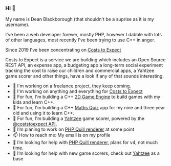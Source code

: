 ### Hi 👋

My name is Dean Blackborough (that shouldn't be a suprise as it is my username).

I've been a web developer forever, mostly PHP, however I dabble with lots of other languages, most recently I've been trying to use C++ in anger.

Since 2019 I've been concentrating on [Costs to Expect](https://api.costs-to-expect.com)

Costs to Expect is a service we are building which includes an Open Source REST API, an expense app, a budgeting app a long-term social experiment tracking the cost to raise our children and commercial apps, a Yahtzee game scorer and other things, have a look if any of that sounds interesting.

- 🔭 I'm working on a freelance project, they keep coming.
- 🔭 I'm working on anything and everything for [Costs to Expect](https://api.costs-to-expect.com)
- 🌱 For fun, I'm building a C++ [2D Game Engine](https://github.com/deanblackborough/Prune2D) to build games with my kids and learn C++.
- 🌱 For fun, I'm building a C++ [Maths Quiz](https://github.com/deanblackborough/MathsQuiz) app for my nine and three year old and using it to learn C++.
- 🌱 For fun, I'm building a [Yahtzee](https://github.com/costs-to-expect/yahtzee) game scorer, powered by the [@coststoexpect API](https://api.costs-to-expect.com).
- 🔭 I’m planing to work on [PHP Quill renderer](https://github.com/deanblackborough/php-quill-renderer) at some point
- 📫 How to reach me: My email is on my profile
- 🤔 I’m looking for help with [PHP Quill renderer](https://github.com/deanblackborough/php-quill-renderer), plans for v4, not much time.
- 🤔 I’m looking for help with new game scorers, check out [Yahtzee](https://github.com/costs-to-expect/yahtzee) as a base
